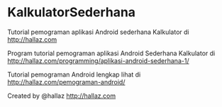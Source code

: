 # KalkulatorSederhana
Tutorial pemograman aplikasi Android sederhana Kalkulator di http://hallaz.com

Program tutorial pemograman aplikasi Android Sederhana Kalkulator di http://hallaz.com/programming/aplikasi-android-sederhana-1/

Tutorial pemograman Android lengkap lihat di http://hallaz.com/pemograman-android/

Created by @hallaz http://hallaz.com
